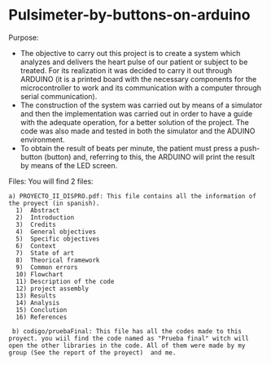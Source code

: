 # Pulsimeter-by-buttons-on-arduino
Purpose:

* The objective to carry out this project is to create a system which analyzes and delivers the heart pulse of our patient or subject to be treated. For its realization it was decided to carry it out through ARDUINO (it is a printed board with the necessary components for the microcontroller to work and its communication with a computer through serial communication).
* The construction of the system was carried out by means of a simulator and then the implementation was carried out in order to have a guide with the adequate operation, for a better solution of the project. The code was also made and tested in both the simulator and the ADUINO environment.
* To obtain the result of beats per minute, the patient must press a push-button (button) and, referring to this, the ARDUINO will print the result by means of the LED screen.

  
 Files: You will find 2 files:            

    a) PROYECTO_II_DISPRO.pdf: This file contains all the information of the proyect (in spanish).
      1)  Abstract
      2)  Introduction
      3)  Credits
      4)  General objectives
      5)  Specific objectives
      6)  Context
      7)  State of art
      8)  Theorical framework
      9)  Common errors
      10) Flowchart
      11) Description of the code
      12) project assembly
      13) Results
      14) Analysis
      15) Conclution
      16) References
  
     b) codigo/pruebaFinal: This file has all the codes made to this proyect. you wiil find the code named as "Prueba final" witch will open the other libraries in the code. All of them were made by my group (See the report of the proyect)  and me.
